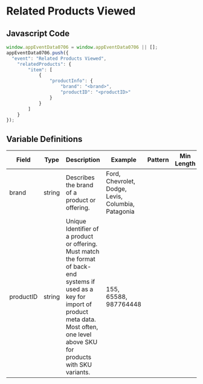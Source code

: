 # Related Products Viewed

## Javascript Code
```js
window.appEventData0706 = window.appEventData0706 || [];
appEventData0706.push({
  "event": "Related Products Viewed",
    "relatedProducts": {
        "item": [
            {
                "productInfo": {
                    "brand": "<brand>",
                    "productID": "<productID>"
                }
            }
        ]
    }
});
```

## Variable Definitions

|Field|Type|Description|Example|Pattern|Min Length|Max Length|Minimum|Maximum|Multiple Of|
| --- | --- | --- | --- | --- | --- | --- | --- | --- | --- |
|brand|string|Describes the brand of a product or offering.|Ford, Chevrolet, Dodge, Levis, Columbia, Patagonia|||||||
|productID|string|Unique Identifier of a product or offering.  Must match the format of back-end systems if used as a key for import of product meta data. Most often, one level above SKU for products with SKU variants. |155, 65588, 987764448|||||||
